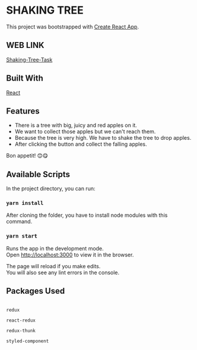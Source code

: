 # SHAKING TREE

This project was bootstrapped with [Create React App](https://github.com/facebook/create-react-app).

## WEB LINK

[Shaking-Tree-Task](https://shake-tree.herokuapp.com/)

## Built With

[React](https://tr.reactjs.org)

## Features

 - There is a tree with big, juicy and red apples on it. 
 - We want to collect those apples but we can't reach them.
 - Because the tree is very high. We have to shake the tree to drop apples. 
 - After clicking the button and collect the falling apples.

Bon appetit! 😊😋

## Available Scripts

In the project directory, you can run:

### `yarn install`

After cloning the folder, you have to install node modules with this command.

### `yarn start`

Runs the app in the development mode.\
Open [http://localhost:3000](http://localhost:3000) to view it in the browser.

The page will reload if you make edits.\
You will also see any lint errors in the console.


## Packages Used


```

redux 

react-redux

redux-thunk

styled-component


```
